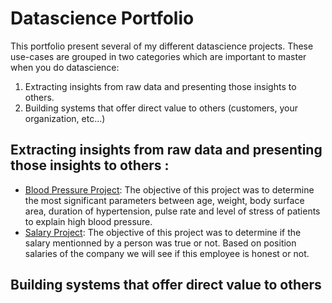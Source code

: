 # Datascience Portfolio 

This portfolio present several of my different datascience projects. 
These use-cases are grouped in two categories which are important to master when you do datascience:
1. Extracting insights from raw data and presenting those insights to others.
2. Building systems that offer direct value to others (customers, your organization, etc...)

## Extracting insights from raw data and presenting those insights to others :
- [Blood Pressure Project](blood_pressure.ipynb): The objective of this project was to determine the most significant parameters between age, weight, body surface area, duration of hypertension, pulse rate and level of stress of patients to explain high blood pressure.
- [Salary Project](hr_salary.ipynb): The objective of this project was to determine if the salary mentionned by a person was true or not. Based on position salaries of the company we will see if this employee is honest or not.
 
## Building systems that offer direct value to others
